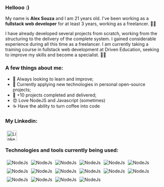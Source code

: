 ### Hellooo :)

My name is **Alex Souza** and I am 21 years old. I've been working as a **fullstack web developer** for at least 3 years, working as a freelancer. 🧑‍💻

I have already developed several projects from scratch, working from the structuring to the delivery of the complete system. I gained considerable experience during all this time as a freelancer. I am currently taking a training course in fullstack web development at Driven Education, seeking to improve my skills and become a specialist. 👨‍🎓

### A few things about me:

- 🧠 Always looking to learn and improve;
- 🧐 Currently applying new technologies in personal open-source projects;
- 🤯 +10 projects completed and delivered;
- 😍 Love NodeJS and Javascript (sometimes)
- ☕️ Have the ability to turn coffee into code

### My Linkedin:
[<img align="left" alt="LinkedIn" width="32px" style="margin: 5px;" src="https://cdn.jsdelivr.net/npm/simple-icons@v3/icons/linkedin.svg" />](https://www.linkedin.com/in/alex-souza-4ba644174/)

<br />
<br />

### Technologies and tools currently being used:

<img align="left" alt="NodeJs" style="margin: 5px;" src="https://img.shields.io/badge/Node.js-339933?style=for-the-badge&logo=nodedotjs&logoColor=white" />

<img align="left" alt="NodeJs" style="margin: 5px;" src="https://img.shields.io/badge/Express.js-000000?style=for-the-badge&logo=express&logoColor=white" />

<img align="left" alt="NodeJs" style="margin: 5px;" src="https://img.shields.io/badge/JavaScript-323330?style=for-the-badge&logo=javascript&logoColor=F7DF1E" />

<img align="left" alt="NodeJs" style="margin: 5px;" src="https://img.shields.io/badge/Socket.io-010101?&style=for-the-badge&logo=Socket.io&logoColor=white" />

<img align="left" alt="NodeJs" style="margin: 5px;" src="https://img.shields.io/badge/MongoDB-4EA94B?style=for-the-badge&logo=mongodb&logoColor=white" />

<img align="left" alt="NodeJs" style="margin: 5px;" src="https://img.shields.io/badge/redis-%23DD0031.svg?&style=for-the-badge&logo=redis&logoColor=white" />

<img align="left" alt="NodeJs" style="margin: 5px;" src="https://img.shields.io/badge/firebase-ffca28?style=for-the-badge&logo=firebase&logoColor=black" />

<img align="left" alt="NodeJs" style="margin: 5px;" src="https://img.shields.io/badge/Google_Cloud-4285F4?style=for-the-badge&logo=google-cloud&logoColor=white" />

<img align="left" alt="NodeJs" style="margin: 5px;" src="https://img.shields.io/badge/Jest-C21325?style=for-the-badge&logo=jest&logoColor=white" />

<img align="left" alt="NodeJs" style="margin: 5px;" src="https://img.shields.io/badge/eslint-3A33D1?style=for-the-badge&logo=eslint&logoColor=white" />

<img align="left" alt="NodeJs" style="margin: 5px;" src="https://img.shields.io/badge/HTML5-E34F26?style=for-the-badge&logo=html5&logoColor=white" />

<img align="left" alt="NodeJs" style="margin: 5px;" src="https://img.shields.io/badge/CSS3-1572B6?style=for-the-badge&logo=css3&logoColor=white" />

<img align="left" alt="NodeJs" style="margin: 5px;" src="https://img.shields.io/badge/Webpack-8DD6F9?style=for-the-badge&logo=Webpack&logoColor=white" />

<img align="left" alt="NodeJs" style="margin: 5px;" src="https://img.shields.io/badge/Visual_Studio_Code-0078D4?style=for-the-badge&logo=visual%20studio%20code&logoColor=white" />

<img align="left" alt="NodeJs" style="margin: 5px;" src="https://img.shields.io/badge/Slack-4A154B?style=for-the-badge&logo=slack&logoColor=white" />

<img align="left" alt="NodeJs" style="margin: 5px;" src="https://img.shields.io/badge/Trello-0052CC?style=for-the-badge&logo=trello&logoColor=white" />